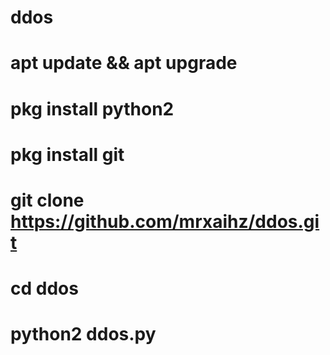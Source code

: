 # ddos
# apt update && apt upgrade
# pkg install python2
# pkg install git
# git clone https://github.com/mrxaihz/ddos.git
# cd ddos
# python2 ddos.py
